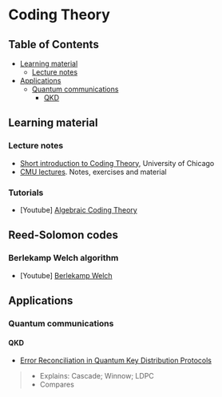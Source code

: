 # Coding Theory

## Table of Contents


* [Learning material](#learning-material)
	* [Lecture notes](#lecture-notes)
* [Applications](#applications)
	* [Quantum communications](#quantum-communications)
		* [QKD](#qkd)
	


## Learning material

### Lecture notes

- [Short introduction to Coding Theory](https://math.uchicago.edu/~may/VIGRE/VIGRE2008/REUPapers/Biswas.pdf), University of Chicago
- [CMU lectures](https://www.cs.cmu.edu/~venkatg/teaching/codingtheory/). Notes, exercises and material

### Tutorials

- [Youtube] [Algebraic Coding Theory](https://www.youtube.com/playlist?list=PLkvhuSoxwjI_UudECvFYArvG0cLbFlzSr)

## Reed-Solomon codes

### Berlekamp Welch algorithm

- [Youtube] [Berlekamp Welch](https://www.youtube.com/watch?v=0WfAGR-vVwk)

## Applications

### Quantum communications

#### QKD

- [Error Reconciliation in Quantum Key Distribution Protocols](https://link.springer.com/content/pdf/10.1007/978-3-030-47361-7_11.pdf)
>- Explains: Cascade; Winnow; LDPC
>- Compares 